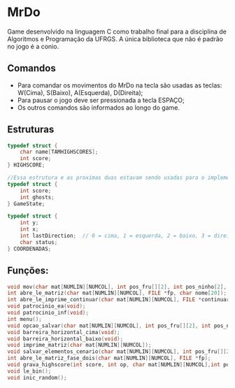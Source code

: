 # MrDo
Game desenvolvido na linguagem C como trabalho final para a disciplina de Algoritmos e Programação da UFRGS. A única biblioteca que não é padrão no jogo é a conio.

## Comandos

* Para comandar os movimentos do MrDo na tecla são usadas as teclas: W(Cima), S(Baixo), A(Esquerda), D(Direita);
* Para pausar o jogo deve ser pressionada a tecla ESPAÇO;
* Os outros comandos são informados ao longo do game.

## Estruturas
```c
typedef struct {
    char name[TAMHIGHSCORES];
    int score;
} HIGHSCORE;

```

```c
//Essa estrutura e as proximas duas estavam sendo usadas para o implemento dos fantasmas, mas tiveram pequenos bugs na hora de rodar o codigo
typedef struct {
    int score;
    int ghosts;
} GameState;
```

```c
typedef struct {
    int y;
    int x;
    int lastDirection;  // 0 = cima, 1 = esquerda, 2 = baixo, 3 = direita
    char status;
} COORDENADAS;
```

## Funções:
```c
void mov(char mat[NUMLIN][NUMCOL], int pos_fru[][2], int pos_ninho[2], int pos_do[2], FILE *fp, FILE *continuar, int pos_fant[][2]);
int abre_le_matriz(char mat[NUMLIN][NUMCOL], FILE *fp, char nome[20]);
int abre_le_imprime_continuar(char mat[NUMLIN][NUMCOL], FILE *continuar, char continua[20], int score);
void patrocinio_ea(void);
void patrocinio_inf(void);
int menu();
void opcao_salvar(char mat[NUMLIN][NUMCOL], int pos_fru[][2], int pos_ninho[2], int pos_do[2], FILE *fp, FILE *continuar, int - pos_fant[][2], int score);
void barreira_horizontal_cima(void);
void barreira_horizontal_baixo(void);
void imprime_matriz(char mat[NUMLIN][NUMCOL]);
void salvar_elementos_cenario(char mat[NUMLIN][NUMCOL], int pos_fru[][2], int pos_ninho[2], int pos_do[2]);
int abre_le_matriz_fase_dois(char mat[NUMLIN][NUMCOL], FILE *fp);
void grava_highscore(int score, int op, char mat[NUMLIN][NUMCOL],int pos_fru[][2], int pos_ninho[2], int pos_do[2], FILE *fp, - FILE *continuar, int pos_fant[][2]);
void le_bin();
void inic_random();
```
